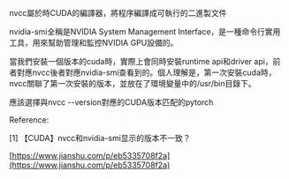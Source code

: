
nvcc屬於時CUDA的編譯器，將程序編譯成可執行的二進製文件

nvidia-smi全稱是NVIDIA System Management Interface，是一種命令行實用工具，用來幫助管理和監控NVIDIA GPU設備的。

當我們安裝一個版本的cuda時，實際上會同時安裝runtime api和driver api，前者對應nvcc後者對應nvidia-smi查看到的。個人理解是，第一次安裝cuda時，nvcc關聯了第一次安裝的版本，並放在了環境變量中的/usr/bin目錄下。

應該選擇與nvcc --version對應的CUDA版本匹配的pytorch

Reference:

[1] 【CUDA】nvcc和nvidia-smi显示的版本不一致？

[https://www.jianshu.com/p/eb5335708f2a](https://www.jianshu.com/p/eb5335708f2a)
